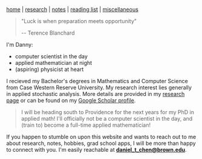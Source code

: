 [home](./index.html)  |  [research](./research.html)  |  [notes](./notes.html)  |  [reading list](./reading_list.html)  |  [miscellaneous](./miscellaneous.html)

> "Luck is when preparation meets opportunity" 
> 
> -- Terence Blanchard 

I'm Danny:

- computer scientist in the day
- applied mathematician at night
- (aspiring) physicist at heart

I recieved my Bachelor's degrees in Mathematics and Computer Science from Case Western Reserve University. My research interest lies generally in applied stochastic analysis. More details are provided in my [research page](./research.html) or can be found on my [Google Scholar profile](https://scholar.google.com/citations?hl=en&user=si6Phg8AAAAJ&view_op=list_works&authuser=2&sortby=pubdate).


> I will be heading south to Providence for the next years for my PhD in applied math! I'll officially not be a computer scientist in the day, and (train to) become a full-time applied mathematician!

If you happen to stumble on upon this website and wants to reach out to me about research, notes, hobbies, grad school apps, I will be more than happy to connect with you. I'm easily reachable at **daniel_t_chen@brown.edu**. 

